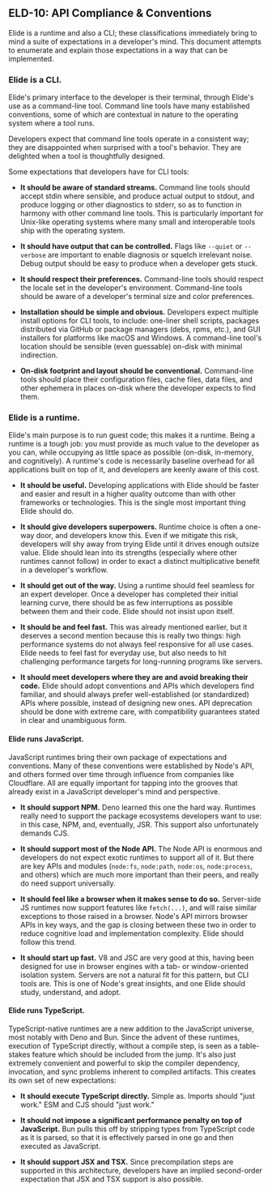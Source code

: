 ## ELD-10: API Compliance & Conventions

Elide is a runtime and also a CLI; these classifications immediately bring to mind a suite of expectations in a developer's mind. This document attempts to enumerate and explain those expectations in a way that can be implemented.

### Elide is a CLI.

Elide's primary interface to the developer is their terminal, through Elide's use as a command-line tool. Command line tools have many established conventions, some of which are contextual in nature to the operating system where a tool runs.

Developers expect that command line tools operate in a consistent way; they are disappointed when surprised with a tool's behavior. They are delighted when a tool is thoughtfully designed.

Some expectations that developers have for CLI tools:

- **It should be aware of standard streams.** Command line tools should accept stdin where sensible, and produce actual output to stdout, and produce logging or other diagnostics to stderr, so as to function in harmony with other command line tools. This is particularly important for Unix-like operating systems where many small and interoperable tools ship with the operating system.

- **It should have output that can be controlled.** Flags like `--quiet` or `--verbose` are important to enable diagnosis or squelch irrelevant noise. Debug output should be easy to produce when a developer gets stuck.

- **It should respect their preferences.** Command-line tools should respect the locale set in the developer's environment. Command-line tools should be aware of a developer's terminal size and color preferences.

- **Installation should be simple and obvious.** Developers expect multiple install options for CLI tools, to include: one-liner shell scripts, packages distributed via GitHub or package managers (debs, rpms, etc.), and GUI installers for platforms like macOS and Windows. A command-line tool's location should be sensible (even guessable) on-disk with minimal indirection.

- **On-disk footprint and layout should be conventional.** Command-line tools should place their configuration files, cache files, data files, and other ephemera in places on-disk where the developer expects to find them.

### Elide is a runtime.

Elide's main purpose is to run guest code; this makes it a runtime. Being a runtime is a tough job: you must provide as much value to the developer as you can, while occupying as little space as possible (on-disk, in-memory, and cognitively). A runtime's code is necessarily baseline overhead for all applications built on top of it, and developers are keenly aware of this cost.

- **It should be useful.** Developing applications with Elide should be faster and easier and result in a higher quality outcome than with other frameworks or technologies. This is the single most important thing Elide should do.

- **It should give developers superpowers.** Runtime choice is often a one-way door, and developers know this. Even if we mitigate this risk, developers will shy away from trying Elide until it drives enough outsize value. Elide should lean into its strengths (especially where other runtimes cannot follow) in order to exact a distinct multiplicative benefit in a developer's workflow.

- **It should get out of the way.** Using a runtime should feel seamless for an expert developer. Once a developer has completed their initial learning curve, there should be as few interruptions as possible between them and their code. Elide should not insist upon itself.

- **It should be and feel fast.** This was already mentioned earlier, but it deserves a second mention because this is really two things: high performance systems do not always feel responsive for all use cases. Elide needs to feel fast for everyday use, but also needs to hit challenging performance targets for long-running programs like servers.

- **It should meet developers where they are and avoid breaking their code.** Elide should adopt conventions and APIs which developers find familiar, and should always prefer well-established (or standardized) APIs where possible, instead of designing new ones. API deprecation should be done with extreme care, with compatibility guarantees stated in clear and unambiguous form.

#### Elide runs JavaScript.

JavaScript runtimes bring their own package of expectations and conventions. Many of these conventions were established by Node's API, and others formed over time through influence from companies like Cloudflare. All are equally important for tapping into the grooves that already exist in a JavaScript developer's mind and perspective.

- **It should support NPM.** Deno learned this one the hard way. Runtimes really need to support the package ecosystems developers want to use: in this case, NPM, and, eventually, JSR. This support also unfortunately demands CJS.

- **It should support most of the Node API.** The Node API is enormous and developers do not expect exotic runtimes to support all of it. But there are key APIs and modules (`node:fs`, `node:path`, `node:os`, `node:process`, and others) which are much more important than their peers, and really do need support universally.

- **It should feel like a browser when it makes sense to do so.** Server-side JS runtimes now support features like `fetch(...)`, and will raise similar exceptions to those raised in a browser. Node's API mirrors browser APIs in key ways, and the gap is closing between these two in order to reduce cognitive load and implementation complexity. Elide should follow this trend.

- **It should start up fast.** V8 and JSC are very good at this, having been designed for use in browser engines with a tab- or window-oriented isolation system. Servers are not a natural fit for this pattern, but CLI tools are. This is one of Node's great insights, and one Elide should study, understand, and adopt.

#### Elide runs TypeScript.

TypeScript-native runtimes are a new addition to the JavaScript universe, most notably with Deno and Bun. Since the advent of these runtimes, execution of TypeScript directly, without a compile step, is seen as a table-stakes feature which should be included from the jump. It's also just extremely convenient and powerful to skip the compiler dependency, invocation, and sync problems inherent to compiled artifacts. This creates its own set of new expectations:

- **It should execute TypeScript directly.** Simple as. Imports should "just work." ESM and CJS should "just work."

- **It should not impose a significant performance penalty on top of JavaScript.** Bun pulls this off by stripping types from TypeScript code as it is parsed, so that it is effectively parsed in one go and then executed as JavaScript.

- **It should support JSX and TSX.** Since precompilation steps are supported in this architecture, developers have an implied second-order expectation that JSX and TSX support is also possible.
